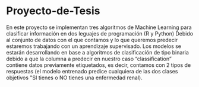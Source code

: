 # Proyecto-de-Tesis
En este proyecto se implementan tres algoritmos de Machine Learning para clasificar información en dos leguajes de programación (R y Python)
Debido al conjunto de datos con el que contamos y lo que queremos predecir estaremos trabajando con un aprendizaje supervisado.
Los modelos se estarán desarrollando en base a algoritmos de clasificación de tipo binaria debido a que la columna a predecir en nuestro caso “classification” contiene datos previamente etiquetados, es decir, contamos con 2 tipos de respuestas (el modelo entrenado predice cualquiera de las dos clases objetivos "SI tienes o NO tienes una enfermedad renal).
